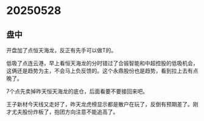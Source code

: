 # 20250528

## 盘中

开盘加了点恒天海龙，反正有先手可以做T的。

低吸了点连云港，早上看恒天海龙的分时错过了合锻智能和中超控股的低吸机会，这俩还是趋势为主，不会马上负反馈的。这个永鼎股份也是趋势，看到拉上去有点晚了。

7个点先卖掉昨天恒天海龙的底仓，后面看要不要接回来吧。

王子新材今天线又走好了，昨天龙虎榜显示都是散户在玩了，反倒有预期差了。刚才尤夫股份炸板了，抱团方向注意不能追高了。
